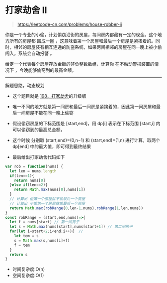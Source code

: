 
# 打家劫舍 II

> https://leetcode-cn.com/problems/house-robber-ii

你是一个专业的小偷，计划偷窃沿街的房屋，每间房内都藏有一定的现金。这个地方所有的房屋都 围成一圈 ，这意味着第一个房屋和最后一个房屋是紧挨着的。同时，相邻的房屋装有相互连通的防盗系统，如果两间相邻的房屋在同一晚上被小偷闯入，系统会自动报警 。

给定一个代表每个房屋存放金额的非负整数数组，计算你 在不触动警报装置的情况下 ，今晚能够偷窃到的最高金额。

-----


解题思路，动态规划
- 这个题目就是 [198、打家劫舍](/leetcode/198-house-robber)的升级版
- 唯一不同的地方就是第一间房和最后一间房是紧挨着的，因此第一间房屋和最后一间房屋不能在同一晚上偷窃
- 假设偷窃房屋的下标范围是 [start,end]，用 dp[i] 表示在下标范围 [start,i] 内可以偷窃到的最高总金额，
- 这个时候 分别取 (start,end)=(0,n−1) 和 (start,end)=(1,n) 进行计算，取两个 dp[end] 中的最大值，即可得到最终结果

- 最后给出打家劫舍代码如下

```js
var rob = function(nums) {
  let len = nums.length
  if(len==1){
    return nums[0]
  }else if(len==2){
    return Math.max(nums[0],nums[1])
  }
  // 计算出 偷第一个房屋就不偷最后一个房屋
  // 计算出 不偷第一个房屋就偷最后一个房屋
  return Math.max(robRange(0,len-1,nums),robRange(1,len,nums))
}
const robRange = (start,end,nums)=>{
  let f = nums[start] // 第一间房子
  let s = Math.max(nums[start],nums[start+1]) // 第二间房子
  for(let i=start+2;i<end;i++){  // 
    let tem = s
    s = Math.max(s,nums[i]+f)  
    f = tem
  }
  return s
}
```
- 时间复杂度:O(n)
- 空间复杂度:O(1)